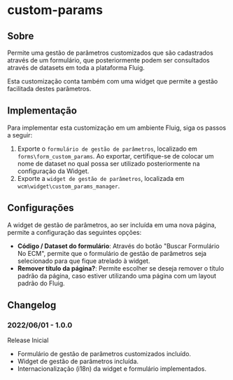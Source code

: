 # custom-params

## Sobre

Permite uma gestão de parâmetros customizados que são cadastrados através de um formulário, que posteriormente podem ser consultados através de datasets em toda a plataforma Fluig.

Esta customização conta também com uma widget que permite a gestão facilitada destes parâmetros.

## Implementação

Para implementar esta customização em um ambiente Fluig, siga os passos a seguir:

1. Exporte o `formulário de gestão de parâmetros`, localizado em `forms\form_custom_params`. Ao exportar, certifique-se de colocar um nome de dataset no qual possa ser utilizado posteriormente na configuração da Widget.
2. Exporte a `widget de gestão de parâmetros`, localizada em `wcm\widget\custom_params_manager`.

## Configurações

A widget de gestão de parâmetros, ao ser incluída em uma nova página, permite a configuração das seguintes opções:

  - **Código / Dataset do formulário**: Através do botão "Buscar Formulário No ECM", permite que o formulário de gestão de parâmetros seja selecionado para que fique atrelado à widget.
  - **Remover título da página?**: Permite escolher se deseja remover o título padrão da página, caso estiver utilizando uma página com um layout padrão do Fluig.

## Changelog

### 2022/06/01 - 1.0.0

Release Inicial

  - Formulário de gestão de parâmetros customizados incluído.
  - Widget de gestão de parâmetros incluída.
  - Internacionalização (i18n) da widget e formulário implementados.



